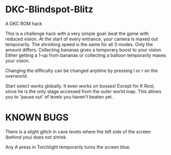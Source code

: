 # DKC-Blindspot-Blitz
A DKC ROM hack

This is a challenge hack with a very simple goal: beat the game with reduced vision. At the start of every entrance, your camera is maxed out temporarily. The shrinking speed is the same for all 3 modes. Only the amount differs. Collecting bananas gives a temporary boost to your vision. Either getting a 1-up from bananas or collecting a balloon temporarily maxes your vision.

Changing the difficulty can be changed anytime by pressing l or r on the overworld.

Start select works globally. It even works on bosses! Except for K Rool, since he is the only stage accessed from the outer world map. This allows you to 'pause out' of levels you haven't beaten yet.

# KNOWN BUGS
There is a slight glitch in cave levels where the left side of the screen (behind you) does not shrink.

Any A press in Torchlight temporarily turns the screen blue.

